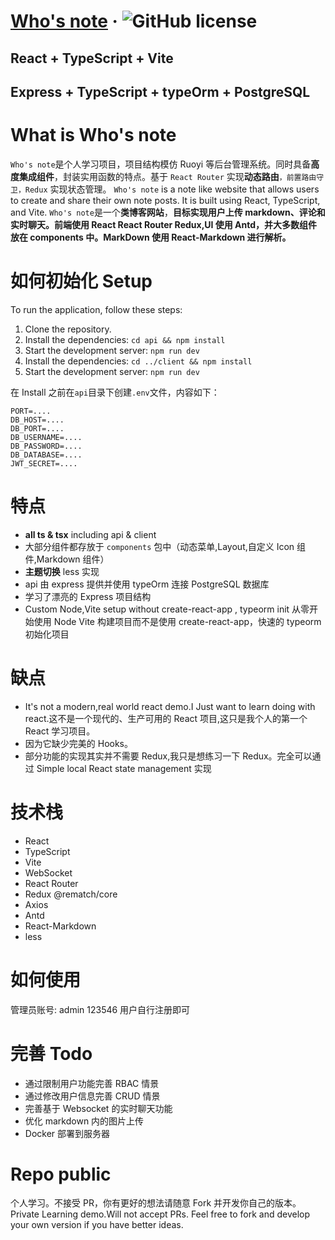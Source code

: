 # [Who's note](https://github.com/) &middot; ![GitHub license](https://img.shields.io/badge/license-MIT-blue.svg)

## React + TypeScript + Vite

## Express + TypeScript + typeOrm + PostgreSQL

# What is Who's note

`Who's note`是个人学习项目，项目结构模仿 Ruoyi 等后台管理系统。同时具备**高度集成组件**，封装实用函数的特点。基于 `React Router` 实现**动态路由**`，前置路由守卫，Redux` 实现状态管理。
`Who's note` is a note like website that allows users to create and share their own note posts. It is built using React, TypeScript, and Vite.
`Who's note`是一个**类博客网站**，**目标实现用户上传 markdown、评论和实时聊天。前端使用 React React Router Redux,UI 使用 Antd，并大多数组件放在 components 中。MarkDown 使用 React-Markdown 进行解析。**

# 如何初始化 Setup 

To run the application, follow these steps:

1. Clone the repository.
2. Install the dependencies: `cd api && npm install`
3. Start the development server: `npm run dev`
4. Install the dependencies: `cd ../client && npm install`
5. Start the development server: `npm run dev`

在 Install 之前在`api`目录下创建`.env`文件，内容如下：

```
PORT=....
DB_HOST=....
DB_PORT=....
DB_USERNAME=....
DB_PASSWORD=....
DB_DATABASE=....
JWT_SECRET=....
```

# 特点

- **all ts & tsx** including api & client
- 大部分组件都存放于 `components` 包中（动态菜单,Layout,自定义 Icon 组件,Markdown 组件）
- **主题切换** less 实现
- api 由 express 提供并使用 typeOrm 连接 PostgreSQL 数据库
- 学习了漂亮的 Express 项目结构
- Custom Node,Vite setup without create-react-app , typeorm init 从零开始使用 Node Vite 构建项目而不是使用 create-react-app，快速的 typeorm 初始化项目

# 缺点

- It's not a modern,real world react demo.I Just want to learn doing with react.这不是一个现代的、生产可用的 React 项目,这只是我个人的第一个 React 学习项目。
- 因为它缺少完美的 Hooks。
- 部分功能的实现其实并不需要 Redux,我只是想练习一下 Redux。完全可以通过 Simple local React state management 实现

# 技术栈

- React
- TypeScript
- Vite
- WebSocket
- React Router
- Redux @rematch/core
- Axios
- Antd
- React-Markdown
- less

# 如何使用

管理员账号: admin 123546
用户自行注册即可

# 完善 Todo

- 通过限制用户功能完善 RBAC 情景
- 通过修改用户信息完善 CRUD 情景
- 完善基于 Websocket 的实时聊天功能
- 优化 markdown 内的图片上传
- Docker 部署到服务器

# Repo public

个人学习。不接受 PR，你有更好的想法请随意 Fork 并开发你自己的版本。Private Learning demo.Will not accept PRs. Feel free to fork and develop your own version if you have better ideas.
